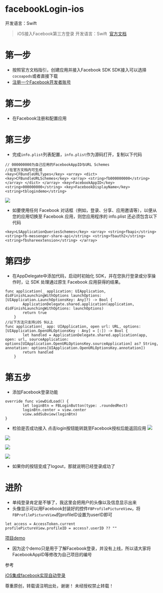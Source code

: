 # facebookLogin-ios
开发语言：Swift
>iOS接入Facebook第三方登录
开发语言：Swift
 [官方文档](https://developers.facebook.com/docs/facebook-login/ios)

# 第一步
- 按照官方文档指引，创建应用并接入Facebook SDK
SDK接入可以选择`cocoapods`或者直接下载
- [注册一个Facebook开发者账号]([https://developers.facebook.com/](https://developers.facebook.com/)
)

# 第二步
- 在Facebook注册和配置应用

# 第三步
- 完成`info.plist`列表配置，`info.plist`作为源码打开，复制以下代码

```
// 000000000为自己应用的FacebookAppID与URL Schemes
//在官方文档内可生成
<key>CFBundleURLTypes</key> <array> <dict> <key>CFBundleURLSchemes</key> <array> <string>fb000000000</string> </array> </dict> </array> <key>FacebookAppID</key> <string>000000000</string> <key>FacebookDisplayName</key> <string>tblogindemo</string>
```
![](https://upload-images.jianshu.io/upload_images/13640702-528104bf43f3761e.png?imageMogr2/auto-orient/strip%7CimageView2/2/w/1240)
- 如要使用任何 Facebook 对话框（例如，登录、分享、应用邀请等），以便从您的应用切换至 Facebook 应用，则您应用程序的 info.plist 还必须包含以下代码
```
<key>LSApplicationQueriesSchemes</key> <array> <string>fbapi</string> <string>fb-messenger-share-api</string> <string>fbauth2</string> <string>fbshareextension</string> </array>
```

# 第四步
- 在AppDelegate中添加代码，启动时初始化 SDK，并在您执行登录或分享操作时，让 SDK 处理通过原生 Facebook 应用获得的结果。
```
func application(_ application: UIApplication, didFinishLaunchingWithOptions launchOptions: [UIApplication.LaunchOptionsKey: Any]?) -> Bool {
        ApplicationDelegate.shared.application(application, didFinishLaunchingWithOptions: launchOptions)
        return true
    }
//以下方法只支持iOS 9以上
func application(_ app: UIApplication, open url: URL, options: [UIApplication.OpenURLOptionsKey : Any] = [:]) -> Bool {
        let handled = ApplicationDelegate.shared.application(app, open: url, sourceApplication: options[UIApplication.OpenURLOptionsKey.sourceApplication] as? String, annotation: options[UIApplication.OpenURLOptionsKey.annotation])
        return handled
    }
```

# 第五步
- 添加Facebook登录功能
```
override func viewDidLoad() {
        let loginBtn = FBLoginButton(type: .roundedRect)
        loginBtn.center = view.center
        view.addSubview(loginBtn)
}
```
- 检验是否成功接入
点击login按钮能转跳至Facebook授权后能返回应用
![](https://upload-images.jianshu.io/upload_images/13640702-3af827fb0d321f18.jpg?imageMogr2/auto-orient/strip%7CimageView2/2/w/1240)

![](https://upload-images.jianshu.io/upload_images/13640702-114f7da89a94ed29.jpg?imageMogr2/auto-orient/strip%7CimageView2/2/w/1240)

![](https://upload-images.jianshu.io/upload_images/13640702-aeee75423183c8e6.jpg?imageMogr2/auto-orient/strip%7CimageView2/2/w/1240)

![](https://upload-images.jianshu.io/upload_images/13640702-e73070447348e5fe.jpg?imageMogr2/auto-orient/strip%7CimageView2/2/w/1240)
- 如果你的按钮变成了logout，那就说明已经登录成功了

# 进阶
- 单纯登录肯定是不够了，我这里会把用户的头像以及信息显示出来
- 头像显示可以用Facebook封装好的控件`FBProfilePictureView`，将`FBProfilePictureView`的profileID设置为userID即可
```
let access = AccessToken.current
profilePictureView.profileID = access?.userID ?? ""
```

[项目demo](https://github.com/wongkaking/facebookLogin-ios)

- 因为这个demo只是用于了解Facebook登录，并没有上线，所以请大家将FacebookAppID等修改为自己项目的编号

参考

[iOS集成facebook实现自动登录](https://www.jianshu.com/p/4186c54c13b1)

尊重原创，转载请注明出处，谢谢！
未经授权禁止转载！
